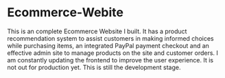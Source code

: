 # Ecommerce-Webite
This is an complete Ecommerce Website I built. It has a product recommendation system to assist customers in making informed choices while purchasing items, an integrated PayPal payment checkout and an effective admin site to manage products on the site and customer orders.
I am constantly updating the frontend to improve the user experience.
It is not out for production yet. This is still the development stage.

